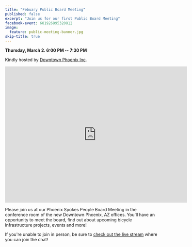 ```yaml
---
title: "Febuary Public Board Meeting"
published: false
excerpt: "Join us for our first Public Board Meeting"
facebook-event: 681926895320812
image:
  feature: public-meeting-banner.jpg
skip-title: true
---
```


**Thursday, March 2. 6:00 PM -- 7:30 PM**

Kindly hosted by [Downtown Phoenix Inc](http://dtphx.org/).

<iframe src="https://www.google.com/maps/embed?pb=!1m14!1m8!1m3!1d13316.204567160927!2d-112.0736025!3d33.4479741!3m2!1i1024!2i768!4f13.1!3m3!1m2!1s0x0%3A0x1aa363d3395991dc!2sDowntown+Phoenix+Inc!5e0!3m2!1sen!2sus!4v1472699206206" width="600" height="450" frameborder="0" style="border:0" allowfullscreen></iframe>

Please join us at our Phoenix Spokes People Board Meeting in the conference room of the new Downtown Phoenix, AZ offices. You'll have an opportunity to meet the board, find out about upcoming bicycle infrastructure projects, events and more!

If you're unable to join in person, be sure to [check out the live stream](https://youtu.be/XBOsgl7T5BM) where you can join the chat!
